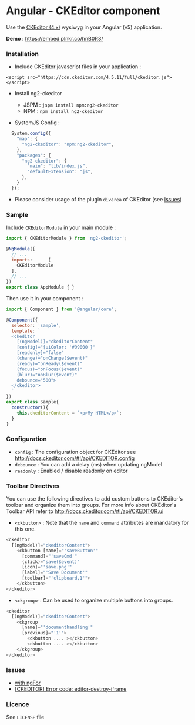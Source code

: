 # Angular - CKEditor component

Use the [CKEditor (4.x)](http://ckeditor.com/) wysiwyg in your Angular (v5)  application.

**Demo** : https://embed.plnkr.co/hnB0R3/

### <a name="install"></a>Installation

- Include CKEditor javascript files in your application :
```
<script src="https://cdn.ckeditor.com/4.5.11/full/ckeditor.js"></script>
```

- Install ng2-ckeditor
  - JSPM : ```jspm install npm:ng2-ckeditor```
  - NPM : ```npm install ng2-ckeditor```

- SystemJS Config :
```javascript
  System.config({
    "map": {
      "ng2-ckeditor": "npm:ng2-ckeditor",
    },
    "packages": {
      "ng2-ckeditor": {
        "main": "lib/index.js",
        "defaultExtension": "js",
      },
    }
  });
```

- Please consider usage of the plugin `divarea` of CKEditor (see [Issues](#issues))

### <a name="sample"></a>Sample

Include `CKEditorModule` in your main module :

```javascript
import { CKEditorModule } from 'ng2-ckeditor';

@NgModule({
  // ...
  imports:      [
    CKEditorModule
  ],
  // ...
})
export class AppModule { }
```

Then use it in your component :

```javascript
import { Component } from '@angular/core';

@Component({
  selector: 'sample',
  template: `
  <ckeditor
    [(ngModel)]="ckeditorContent"
    [config]="{uiColor: '#99000'}"
    [readonly]="false"
    (change)="onChange($event)"
    (ready)="onReady($event)"
    (focus)="onFocus($event)"
    (blur)="onBlur($event)"
    debounce="500">
  </ckeditor>
  `
})
export class Sample{
  constructor(){
    this.ckeditorContent = `<p>My HTML</p>`;
  }
}
```

### <a name="config"></a>Configuration

* `config` : The configuration object for CKEditor see http://docs.ckeditor.com/#!/api/CKEDITOR.config
* `debounce` : You can add a delay (ms) when updating ngModel
* `readonly` : Enabled / disable readonly on editor

### <a name="toolbar"></a>Toolbar Directives

You can use the following directives to add custom buttons to CKEditor's toolbar and organize them into groups.
For more info about CKEditor's Toolbar API refer to http://docs.ckeditor.com/#!/api/CKEDITOR.ui

* `<ckbutton>` : Note that the `name` and `command` attributes are mandatory for this one.
```javascript
<ckeditor
  [(ngModel)]="ckeditorContent">
    <ckbutton [name]="'saveButton'"
      [command]="'saveCmd'"
      (click)="save($event)"
      [icon]="'save.png'"
      [label]="'Save Document'"
      [toolbar]="'clipboard,1'">
    </ckbutton>
</ckeditor>
```

* `<ckgroup>` : Can be used to organize multiple buttons into groups.

```javascript
<ckeditor
  [(ngModel)]="ckeditorContent">
    <ckgroup
      [name]="'documenthandling'"
      [previous]="'1'">
        <ckbutton .... ></ckbutton>
        <ckbutton .... ></ckbutton>
    </ckgroup>
</ckeditor>
```

### <a name="issues"></a>Issues
- [with ngFor](https://github.com/chymz/ng2-ckeditor/issues/23)
- [[CKEDITOR] Error code: editor-destroy-iframe](https://github.com/chymz/ng2-ckeditor/issues/24)

### <a name="licence"></a>Licence
See `LICENSE` file
